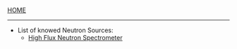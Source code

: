 [HOME](/README.md)    

------------------

- List of knowed Neutron Sources:
  - [High Flux Neutron Spectrometer](/assets/docs/nuclear/reactors/neutrons-source/highflux-neutron-spectrometer/readme.md)  
